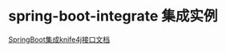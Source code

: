 # spring-boot-integrate 集成实例

[SpringBoot集成knife4j接口文档](https://blog.csdn.net/qq_41971087/article/details/115824175)

